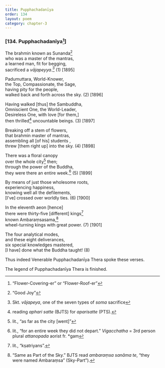 ```yaml
---
title: Pupphachadanīya
order: 134
layout: poem
category: chapter-3
---
```


### \[134. Pupphachadanīya[^1]\]

The brahmin known as Sunanda[^2]  
who was a master of the mantras,  
a learned man, fit for begging,  
sacrificed a *vājapeyya*.[^3] (1) \[1895\]

Padumuttara, World-Knower,  
the Top, Compassionate, the Sage,  
having pity for the people,  
walked back and forth across the sky. (2) \[1896\]

Having walked \[thus\] the Sambuddha,  
Omniscient One, the World-Leader,  
Desireless One, with love \[for them,\]  
then thrilled[^4] uncountable beings. (3) \[1897\]

Breaking off a stem of flowers,  
that brahmin master of mantras,  
assembling all \[of his\] students ,  
threw \[them right up\] into the sky. (4) \[1898\]

There was a floral canopy  
over the whole city[^5] then;  
through the power of the Buddha,  
they were there an entire week.[^6] (5) \[1899\]

By means of just those wholesome roots,  
experiencing happiness,  
knowing well all the defilements,  
\[I’ve\] crossed over worldly ties. (6) \[1900\]

In the eleventh aeon \[hence\]  
there were thirty-five \[different\] kings[^7]  
known Ambaraṃsasama,[^8]  
wheel-turning kings with great power. (7) \[1901\]

The four analytical modes,  
and these eight deliverances,  
six special knowledges mastered,  
\[I have\] done what the Buddha taught! (8)

Thus indeed Venerable Pupphachadanīya Thera spoke these verses.

The legend of Pupphachadanīya Thera is finished.

[^1]: “Flower-Covering-er” or “Flower-Roof-er”

[^2]: “Good Joy”

[^3]: Skt. *vājapeya*, one of the seven types of *soma* sacrifice

[^4]: reading *aphari satte* (BJTS) for *aparisatte* (PTS).

[^5]: lit., “as far as the city \[went\]”

[^6]: lit., “for an entire week they did not depart.” *Vigacchatha* = 3rd person plural *attanopada* aorist fr. \*gam

[^7]: lit., “kṣatriyans”.

[^8]: “Same as Part of the Sky.” BJTS read *ambaraṃsa sanāma te*, “they were named Ambaraṃsa” (Sky-Part”).
